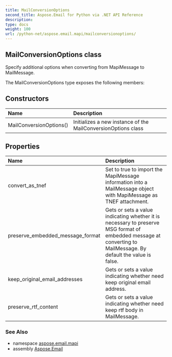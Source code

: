 ```yaml
---
title: MailConversionOptions
second_title: Aspose.Email for Python via .NET API Reference
description: 
type: docs
weight: 100
url: /python-net/aspose.email.mapi/mailconversionoptions/
---
```


## MailConversionOptions class

Specify additional options when converting from MapiMessage to MailMessage.

The MailConversionOptions type exposes the following members:
## Constructors
| Name | Description |
| :- | :- |
|MailConversionOptions()|Initializes a new instance of the MailConversionOptions class|
## Properties
| Name | Description |
| :- | :- |
|convert_as_tnef|Set to true to import the MapiMessage information into a MailMessage object with MapiMessage as TNEF attachment.|
|preserve_embedded_message_format|Gets or sets a value indicating whether it is necessary to preserve MSG format of <br/>            embedded message at converting to MailMessage. By default the value is false.|
|keep_original_email_addresses|Gets or sets a value indicating whether need keep original email address.|
|preserve_rtf_content|Gets or sets a value indicating whether need keep rtf body in MailMessage.|

### See Also

* namespace [aspose.email.mapi](/email/python-net/aspose.email.mapi/)
* assembly [Aspose.Email](/email/python-net/)

